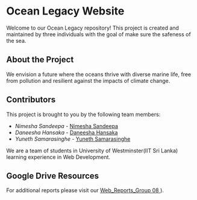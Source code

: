 # Ocean Legacy Website

Welcome to our Ocean Legacy repository! This project is created and maintained by three individuals with the goal of make sure the safeness of the sea.

## About the Project

We envision a future where the oceans thrive with diverse marine life, free from pollution and resilient against the impacts of climate change. 

## Contributors

This project is brought to you by the following team members:

- *Nimesha Sandeepa* - [Nimesha Sandeepa](https://github.com/NimeshaSandeepa)
- *Daneesha Hansaka* - [Daneesha Hansaka](https://github.com/daneezza)
- *Yuneth Samarasinghe* - [Yuneth Samarasinghe](https://github.com/yuneth123)

We are a team of students in University of Westminster(IIT Sri Lanka) learning experience in Web Development.

## Google Drive Resources

For additional reports please visit our [Web_Reports_Group 08 ](https://drive.google.com/drive/folders/1ehh7PZOG1lVrIhL8wIONuEAp7S8zdaCt?usp=drive_link)).
